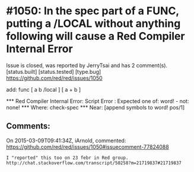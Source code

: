 
#1050: In the spec part of a FUNC, putting a /LOCAL without anything following will cause a Red Compiler Internal Error
================================================================================
Issue is closed, was reported by JerryTsai and has 2 comment(s).
[status.built] [status.tested] [type.bug]
<https://github.com/red/red/issues/1050>

add: func [ a b /local ] [ a + b ]

**\* Red Compiler Internal Error: Script Error : Expected one of: word! - not: none! 
**\* Where: check-spec 
**\* Near:  [append symbols to word! pos/1] 



Comments:
--------------------------------------------------------------------------------

On 2015-03-09T09:41:34Z, iArnold, commented:
<https://github.com/red/red/issues/1050#issuecomment-77824088>

    I "reported" this too on 23 febr in Red group. http://chat.stackoverflow.com/transcript/50258?m=21719837#21719837

